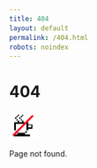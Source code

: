 ```yaml
---
title: 404
layout: default
permalink: /404.html
robots: noindex
---
```


# 404

<div class="index-logo-div">
<img src="assets/images/404.png" class="index-logo" alt="Caffeine Meditations Logo 404">
</div>

Page not found.
